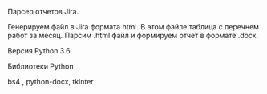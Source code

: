 Парсер отчетов Jira. 
 
Генерируем файл в Jira формата html. В этом файле таблица с перечнем работ за месяц. 
Парсим .html файл и формируем отчет в формате .docx.

Версия Python 3.6

Библиотеки Python

bs4 , python-docx, tkinter